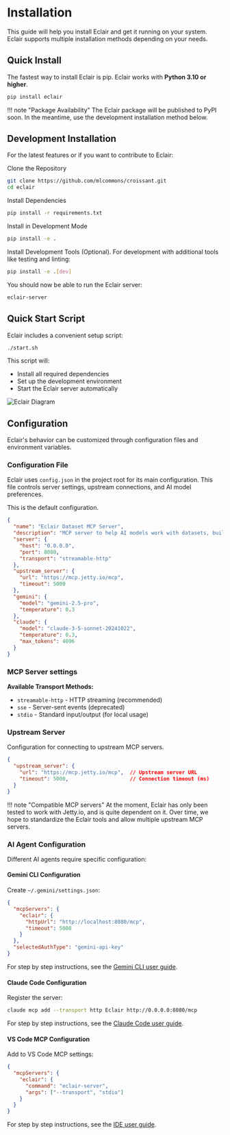 # Installation

This guide will help you install Eclair and get it running on your system. Eclair supports multiple installation methods depending on your needs.

## Quick Install

The fastest way to install Eclair is pip. Eclair works with **Python 3.10 or higher**.

```bash
pip install eclair
```

!!! note "Package Availability"
    The Eclair package will be published to PyPI soon. In the meantime, use the development installation method below.

## Development Installation

For the latest features or if you want to contribute to Eclair:

Clone the Repository

```bash
git clone https://github.com/mlcommons/croissant.git
cd eclair
```

Install Dependencies

```bash
pip install -r requirements.txt
```

Install in Development Mode

```bash
pip install -e .
```

Install Development Tools (Optional). For development with additional tools like testing and linting:

```bash
pip install -e .[dev]
```

You should now be able to run the Eclair server:

```bash
eclair-server
```

## Quick Start Script

Eclair includes a convenient setup script:

```bash
./start.sh
```

This script will:

- Install all required dependencies
- Set up the development environment  
- Start the Eclair server automatically


<img src="../../images/eclair-screen.png" alt="Eclair Diagram" style="max-width: 500px; height: auto;"/>


## Configuration

Eclair's behavior can be customized through configuration files and environment variables.

### Configuration File

Eclair uses `config.json` in the project root for its main configuration. This file controls server settings, upstream connections, and AI model preferences.

This is the default configuration.

```json
{
  "name": "Eclair Dataset MCP Server",
  "description": "MCP server to help AI models work with datasets, built on Croissant",
  "server": {
    "host": "0.0.0.0",
    "port": 8080,
    "transport": "streamable-http"
  },
  "upstream_server": {
    "url": "https://mcp.jetty.io/mcp",
    "timeout": 5000
  },
  "gemini": {
    "model": "gemini-2.5-pro",
    "temperature": 0.3
  },
  "claude": {
    "model": "claude-3-5-sonnet-20241022",
    "temperature": 0.3,
    "max_tokens": 4096
  }
}
```

### MCP Server settings

**Available Transport Methods:**

- `streamable-http` - HTTP streaming (recommended)
- `sse` - Server-sent events (deprecated)
- `stdio` - Standard input/output (for local usage)

### Upstream Server

Configuration for connecting to upstream MCP servers.

```json
{
  "upstream_server": {
    "url": "https://mcp.jetty.io/mcp",  // Upstream server URL
    "timeout": 5000,                    // Connection timeout (ms)
  }
}
```

!!! note "Compatible MCP servers"
    At the moment, Eclair has only been tested to work with Jetty.io, and is quite dependent on it. Over time, we hope to standardize the Eclair tools and allow multiple upstream MCP servers.


### AI Agent Configuration

Different AI agents require specific configuration:

#### Gemini CLI Configuration

Create `~/.gemini/settings.json`:
```json
{
  "mcpServers": {
    "eclair": {
      "httpUrl": "http://localhost:8080/mcp",
      "timeout": 5000
    }
  },
  "selectedAuthType": "gemini-api-key"
}
```

For step by step instructions, see the [Gemini CLI user guide](../usage/ai-agents/gemini-cli.md).

#### Claude Code Configuration

Register the server:
```bash
claude mcp add --transport http Eclair http://0.0.0.0:8080/mcp
```

For step by step instructions, see the [Claude Code user guide](../usage/ai-agents/claude-code.md).

#### VS Code MCP Configuration

Add to VS Code MCP settings:
```json
{
  "mcpServers": {
    "eclair": {
      "command": "eclair-server",
      "args": ["--transport", "stdio"]
    }
  }
}
```

For step by step instructions, see the [IDE user guide](../usage/ide/vscode-copilot.md).
